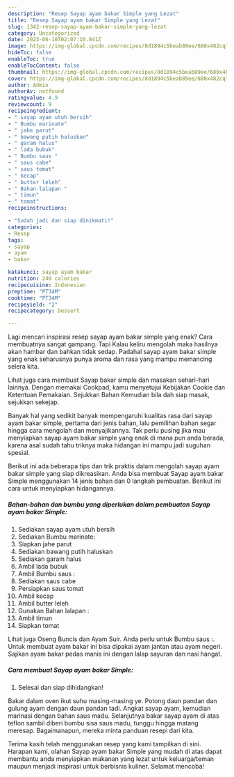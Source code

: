 ```yaml
---
description: "Resep Sayap ayam bakar Simple yang Lezat"
title: "Resep Sayap ayam bakar Simple yang Lezat"
slug: 1342-resep-sayap-ayam-bakar-simple-yang-lezat
category: Uncategorized
date: 2023-06-10T02:07:10.841Z
image: https://img-global.cpcdn.com/recipes/8d1894c5beab89ee/680x482cq70/sayap-ayam-bakar-simple-foto-resep-utama.jpg
hideToc: false
enableToc: true
enableTocContent: false
thumbnail: https://img-global.cpcdn.com/recipes/8d1894c5beab89ee/680x482cq70/sayap-ayam-bakar-simple-foto-resep-utama.jpg
cover: https://img-global.cpcdn.com/recipes/8d1894c5beab89ee/680x482cq70/sayap-ayam-bakar-simple-foto-resep-utama.jpg
author: Admin
authorAv: notfound
ratingvalue: 4.9
reviewcount: 9
recipeingredient:
- " sayap ayam utuh bersih"
- " Bumbu marinate"
- " jahe parut"
- " bawang putih haluskan"
- " garam halus"
- " lada bubuk"
- " Bumbu saus "
- " saus cabe"
- " saus tomat"
- " kecap"
- " butter leleh"
- " Bahan lalapan "
- " timun"
- " tomat"
recipeinstructions:

- "Sudah jadi dan siap dinikmati!"
categories:
- Resep
tags:
- sayap
- ayam
- bakar

katakunci: sayap ayam bakar 
nutrition: 240 calories
recipecuisine: Indonesian
preptime: "PT34M"
cooktime: "PT34M"
recipeyield: "2"
recipecategory: Dessert

---
```



Lagi mencari inspirasi resep sayap ayam bakar simple yang enak? Cara membuatnya sangat gampang. Tapi Kalau keliru mengolah maka hasilnya akan hambar dan bahkan tidak sedap. Padahal sayap ayam bakar simple yang enak seharusnya punya aroma dan rasa yang mampu memancing selera kita.


Lihat juga cara membuat Sayap bakar simple dan masakan sehari-hari lainnya. Dengan memakai Cookpad, kamu menyetujui Kebijakan Cookie dan Ketentuan Pemakaian. Sejukkan Bahan Kemudian bila dah siap masak, sejukkan sekejap.

Banyak hal yang sedikit banyak mempengaruhi kualitas rasa dari sayap ayam bakar simple, pertama dari jenis bahan, lalu pemilihan bahan segar hingga cara mengolah dan menyajikannya. Tak perlu pusing jika mau menyiapkan sayap ayam bakar simple yang enak di mana pun anda berada, karena asal sudah tahu triknya maka hidangan ini mampu jadi suguhan spesial.


Berikut ini ada beberapa tips dan trik praktis dalam mengolah sayap ayam bakar simple yang siap dikreasikan. Anda bisa membuat Sayap ayam bakar Simple menggunakan 14 jenis bahan dan 0 langkah pembuatan. Berikut ini cara untuk menyiapkan hidangannya.

<!--inarticleads1-->

##### Bahan-bahan dan bumbu yang diperlukan dalam pembuatan Sayap ayam bakar Simple:

1. Sediakan  sayap ayam utuh bersih
1. Sediakan  Bumbu marinate:
1. Siapkan  jahe parut
1. Sediakan  bawang putih haluskan
1. Sediakan  garam halus
1. Ambil  lada bubuk
1. Ambil  Bumbu saus :
1. Sediakan  saus cabe
1. Persiapkan  saus tomat
1. Ambil  kecap
1. Ambil  butter leleh
1. Gunakan  Bahan lalapan :
1. Ambil  timun
1. Siapkan  tomat


Lihat juga Oseng Buncis dan Ayam Suir. Anda perlu untuk Bumbu saus :. Untuk membuat ayam bakar ini bisa dipakai ayam jantan atau ayam negeri. Sajikan ayam bakar pedas manis ini dengan lalap sayuran dan nasi hangat. 

<!--inarticleads2-->

##### Cara membuat Sayap ayam bakar Simple:


1. Selesai dan siap dihidangkan!

Bakar dalam oven ikut suhu masing-masing ye. Potong daun pandan dan gulung ayam dengan daun pandan tadi. Angkat sayap ayam, kemudian marinasi dengan bahan saus madu. Selanjutnya bakar sayap ayam di atas teflon sambil diberi bumbu sisa saus madu, tunggu hingga matang meresap. Bagaimanapun, mereka minta panduan resepi dari kita. 

Terima kasih telah menggunakan resep yang kami tampilkan di sini. Harapan kami, olahan Sayap ayam bakar Simple yang mudah di atas dapat membantu anda menyiapkan makanan yang lezat untuk keluarga/teman maupun menjadi inspirasi untuk berbisnis kuliner. Selamat mencoba!
